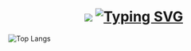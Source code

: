 <h1 align='center'>
  <img src="https://readme-typing-svg.herokuapp.com/?
    font=
    ;"/>
  <a href="https://git.io/typing-svg">
    <img src="https://readme-typing-svg.demolab.com?
      font=Architects+Daughter&pause=1000&random=false&width=435&
      lines=Hello+There!+:wave:;+I'm Shane!;"
      alt="Typing SVG" />
  </a>
</h1>


![Top Langs](https://github-readme-stats.vercel.app/api/top-langs/?username=ShaneDT1126&layout=compact)
<!--
**ShaneDT1126/ShaneDT1126** is a ✨ _special_ ✨ repository because its `README.md` (this file) appears on your GitHub profile.

Here are some ideas to get you started:

- 🔭 I’m currently working on ...
- 🌱 I’m currently learning ...
- 👯 I’m looking to collaborate on ...
- 🤔 I’m looking for help with ...
- 💬 Ask me about ...
- 📫 How to reach me: ...
- 😄 Pronouns: ...
- ⚡ Fun fact: ...
-->
